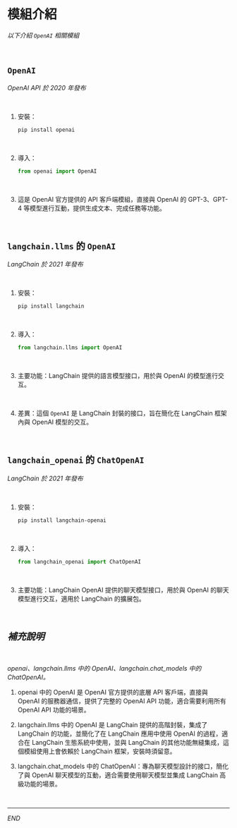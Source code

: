 # 模組介紹

_以下介紹 `OpenAI` 相關模組_

<br>

## `OpenAI`

_OpenAI API 於 2020 年發布_

<br>

1. 安裝：

    ```bash
    pip install openai
    ```

<br>

2. 導入：

    ```python
    from openai import OpenAI
    ```

<br>

3. 這是 OpenAI 官方提供的 API 客戶端模組，直接與 OpenAI 的 GPT-3、GPT-4 等模型進行互動，提供生成文本、完成任務等功能。

<br>

## `langchain.llms` 的 `OpenAI`

_LangChain 於 2021 年發布_

<br>

1. 安裝：

    ```bash
    pip install langchain
    ```

<br>

2. 導入：

    ```python
    from langchain.llms import OpenAI
    ```

<br>

3. 主要功能：LangChain 提供的語言模型接口，用於與 OpenAI 的模型進行交互。

<br>

4. 差異：這個 `OpenAI` 是 LangChain 封裝的接口，旨在簡化在 LangChain 框架內與 OpenAI 模型的交互。

<br>

## `langchain_openai` 的 `ChatOpenAI`

_LangChain 於 2021 年發布_

<br>

1. 安裝：

    ```bash
    pip install langchain-openai
    ```

<br>

2. 導入：

    ```python
    from langchain_openai import ChatOpenAI
    ```

<br>

3. 主要功能：LangChain OpenAI 提供的聊天模型接口，用於與 OpenAI 的聊天模型進行交互，適用於 LangChain 的擴展包。

<br>

## _補充說明_

<br>

_openai、langchain.llms 中的 OpenAI、langchain.chat_models 中的 ChatOpenAI。_

1. openai 中的 OpenAI 是 OpenAI 官方提供的底層 API 客戶端，直接與 OpenAI 的服務器通信，提供了完整的 OpenAI API 功能，適合需要利用所有 OpenAI API 功能的場景。

2. langchain.llms 中的 OpenAI 是 LangChain 提供的高階封裝，集成了 LangChain 的功能，並簡化了在 LangChain 應用中使用 OpenAI 的過程，適合在 LangChain 生態系統中使用，並與 LangChain 的其他功能無縫集成，這個模組使用上會依賴於 LangChain 框架，安裝時須留意。

3. langchain.chat_models 中的 ChatOpenAI：專為聊天模型設計的接口，簡化了與 OpenAI 聊天模型的互動，適合需要使用聊天模型並集成 LangChain 高級功能的場景。

<br>

___

_END_